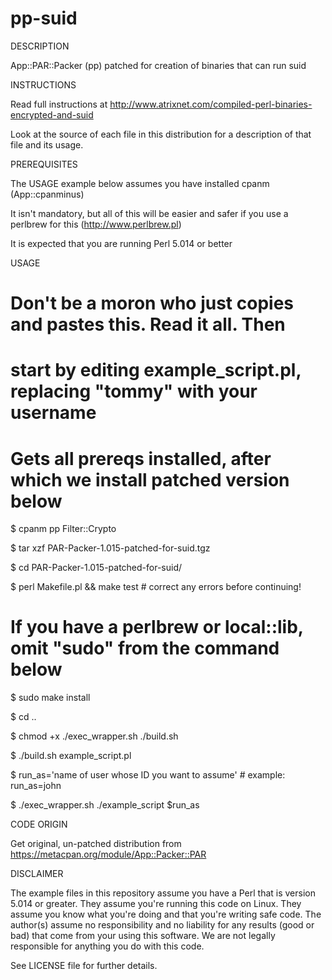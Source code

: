 pp-suid
=======

DESCRIPTION

   App::PAR::Packer (pp) patched for creation of binaries that can run suid

INSTRUCTIONS

   Read full instructions at
   http://www.atrixnet.com/compiled-perl-binaries-encrypted-and-suid

   Look at the source of each file in this distribution for a description of
   that file and its usage.

PREREQUISITES

   The USAGE example below assumes you have installed cpanm (App::cpanminus)

   It isn't mandatory, but all of this will be easier and safer if you use
   a perlbrew for this (http://www.perlbrew.pl)

   It is expected that you are running Perl 5.014 or better

USAGE

   # Don't be a moron who just copies and pastes this.  Read it all.  Then
   # start by editing example_script.pl, replacing "tommy" with your username

   # Gets all prereqs installed, after which we install patched version below
   $ cpanm pp Filter::Crypto

   $ tar xzf PAR-Packer-1.015-patched-for-suid.tgz

   $ cd PAR-Packer-1.015-patched-for-suid/

   $ perl Makefile.pl && make test # correct any errors before continuing!

   # If you have a perlbrew or local::lib, omit "sudo" from the command below
   $ sudo make install

   $ cd ..

   $ chmod +x ./exec_wrapper.sh ./build.sh

   $ ./build.sh example_script.pl

   $ run_as='name of user whose ID you want to assume' # example: run_as=john

   $ ./exec_wrapper.sh ./example_script $run_as

CODE ORIGIN

   Get original, un-patched distribution from
   https://metacpan.org/module/App::Packer::PAR

DISCLAIMER

The example files in this repository assume you have a Perl that is
version 5.014 or greater.  They assume you're running this code on Linux.
They assume you know what you're doing and that you're writing safe code.
The author(s) assume no responsibility and no liability for any results
(good or bad) that come from your using this software.  We are not legally
responsible for anything you do with this code.

See LICENSE file for further details.
